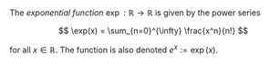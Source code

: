 The *exponential function* $\exp: \mathbb{R} \to \mathbb{R}$ is given by the power series 

$$
\exp(x) = \sum_{n=0}^{\infty} \frac{x^n}{n!}
$$

for all $x \in \mathbb{R}$. The function is also denoted $e^x := \exp(x)$.
